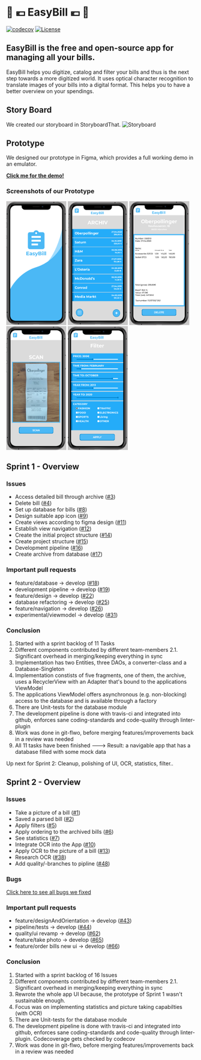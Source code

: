 # 	:receipt: :euro:	 __EasyBill__ 	 :euro:	 :receipt:
[![codecov](https://codecov.io/gh/mobileappdevhm20/team-project-team_6/branch/develop/graph/badge.svg)](https://codecov.io/gh/mobileappdevhm20/team-project-team_6)
[![License](https://img.shields.io/github/license/mobileappdevhm20/team-project-team_6)](/LICENSE)

## EasyBill is the free and open-source app for managing all your bills.

EasyBill helps you digitize, catalog and filter your bills and thus is the next step towards a more digitized world. It uses optical character recognition to translate images of your bills into a digital format. This helps you to have a better overview on your spendings.

## Story Board

We created our storyboard in StoryboardThat.
![Storyboard](../media/res_img/digital-bill-highres.png "Storyboard")

## Prototype

We designed our prototype in Figma, which provides a full working demo in an emulator.

__[Click me for the demo!](https://www.figma.com/file/U0r2xmu9Fyja9gI72Z8CTx/EasyBill)__

### Screenshots of our Prototype
<div class="row">
<img src="https://github.com/mobileappdevhm20/team-project-team_6/blob/media/res_img/1.PNG" alt="drawing" width="160" height="330"/>
<img src="https://github.com/mobileappdevhm20/team-project-team_6/blob/media/res_img/2.PNG" alt="drawing" width="160" height="330"/>
<img src="https://github.com/mobileappdevhm20/team-project-team_6/blob/media/res_img/3.PNG" alt="drawing" width="160" height="330"/>
<img src="https://github.com/mobileappdevhm20/team-project-team_6/blob/media/res_img/4.PNG" alt="drawing" width="160" height="330"/>
<img src="https://github.com/mobileappdevhm20/team-project-team_6/blob/media/res_img/5.PNG" alt="drawing" width="160" height="330"/>
</div>

## Sprint 1 - Overview

### Issues 

* Access detailed bill through archive ([#3][i3]) 
* Delete bill ([#4][i4]) 
* Set up database for bills ([#8][i8]) 
* Design suitable app icon ([#9][i9]) 
* Create views according to figma design ([#11][i11]) 
* Establish view navigation ([#12][i12]) 
* Create the initial project structure ([#14][i14]) 
* Create project structure ([#15][i15]) 
* Development pipeline ([#16][i16]) 
* Create archive from database ([#17][i17]) 

[i8]: https://github.com/mobileappdevhm20/team-project-team_6/issues/8
[i12]: https://github.com/mobileappdevhm20/team-project-team_6/issues/12
[i16]: https://github.com/mobileappdevhm20/team-project-team_6/issues/16
[i14]: https://github.com/mobileappdevhm20/team-project-team_6/issues/14
[i9]: https://github.com/mobileappdevhm20/team-project-team_6/issues/9
[i11]: https://github.com/mobileappdevhm20/team-project-team_6/issues/11
[i15]: https://github.com/mobileappdevhm20/team-project-team_6/issues/15
[i4]: https://github.com/mobileappdevhm20/team-project-team_6/issues/4
[i3]: https://github.com/mobileappdevhm20/team-project-team_6/issues/3
[i17]: https://github.com/mobileappdevhm20/team-project-team_6/issues/17

### Important pull requests

* feature/database -> develop ([#18][p18]) 
* development pipeline -> develop ([#19][p19]) 
* feature/design -> develop ([#22][p22]) 
* database refactoring -> develop ([#25][p25]) 
* feature/navigation -> develop ([#26][p26]) 
* experimental/viewmodel -> develop ([#31][p31])

[p18]: https://github.com/mobileappdevhm20/team-project-team_6/issues/18
[p22]: https://github.com/mobileappdevhm20/team-project-team_6/issues/22
[p26]: https://github.com/mobileappdevhm20/team-project-team_6/issues/26
[p25]: https://github.com/mobileappdevhm20/team-project-team_6/issues/25
[p19]: https://github.com/mobileappdevhm20/team-project-team_6/issues/19
[p31]: https://github.com/mobileappdevhm20/team-project-team_6/issues/31

### Conclusion

1. Started with a sprint backlog of 11 Tasks
2. Different components contributed by different team-members
	2.1. Significant overhead in merging/keeping everything in sync
3. Implementation has two Entities, three DAOs, a converter-class
   and a Database-Singleton
4. Implementation constists of five fragments, one of them, the archive,
   uses a RecyclerView with an Adapter that's bound to the applications
   ViewModel
5. The applications ViewModel offers asynchronous (e.g. non-blocking) 
   access to the database and is available through a factory
6. There are Unit-tests for the database module
7. The development pipeline is done with travis-ci and integrated into
   github, enforces sane coding-standards and code-quality through 
   linter-plugin
8. Work was done in git-flwo, before merging features/improvements back
   in a review was needed
7. All 11 tasks have been finished
	---> Result: a navigable app that has a database filled with some
	     mock data
	     
Up next for Sprint 2: Cleanup, polishing of UI, OCR, statistics, filter..

## Sprint 2 - Overview

### Issues 

* Take a picture of a bill ([#1][i1]) 
* Saved a parsed bill ([#2][i2]) 
* Apply filters ([#5][i5]) 
* Apply ordering to the archived bills ([#6][i6]) 
* See statistics ([#7][i7]) 
* Integrate OCR into the App ([#10][i10]) 
* Apply OCR to the picture of a bill ([#13][i13]) 
* Research OCR ([#38][i38]) 
* Add quality/-branches to pipline ([#48][i48]) 

[i1]: https://github.com/mobileappdevhm20/team-project-team_6/issues/1
[i2]: https://github.com/mobileappdevhm20/team-project-team_6/issues/2
[i5]: https://github.com/mobileappdevhm20/team-project-team_6/issues/5
[i6]: https://github.com/mobileappdevhm20/team-project-team_6/issues/6
[i7]: https://github.com/mobileappdevhm20/team-project-team_6/issues/7
[i10]: https://github.com/mobileappdevhm20/team-project-team_6/issues/10
[i13]: https://github.com/mobileappdevhm20/team-project-team_6/issues/13
[i38]: https://github.com/mobileappdevhm20/team-project-team_6/issues/38
[i48]: https://github.com/mobileappdevhm20/team-project-team_6/issues/48

### Bugs

[Click here to see all bugs we fixed](https://github.com/mobileappdevhm20/team-project-team_6/issues?q=is%3Aissue+label%3Abug)


### Important pull requests

* feature/designAndOrientation -> develop ([#43][p43]) 
* pipeline/tests -> develop ([#44][p44]) 
* quality/ui revamp -> develop ([#62][p62]) 
* feature/take photo -> develop ([#65][p65]) 
* feature/order bills new ui -> develop ([#66][p66]) 

[p43]: https://github.com/mobileappdevhm20/team-project-team_6/pull/43
[p44]: https://github.com/mobileappdevhm20/team-project-team_6/pull/44
[p62]: https://github.com/mobileappdevhm20/team-project-team_6/pull/62
[p65]: https://github.com/mobileappdevhm20/team-project-team_6/pull/65
[p66]: https://github.com/mobileappdevhm20/team-project-team_6/pull/66

### Conclusion

1. Started with a sprint backlog of 16 Issues
2. Different components contributed by different team-members
	2.1. Significant overhead in merging/keeping everything in sync
3. Rewrote the whole app UI because, the prototype of Sprint 1 wasn't sustainable enough.
4. Focus was on implementing statistics and picture taking capabilties (with OCR)
5. There are Unit-tests for the database module
6. The development pipeline is done with travis-ci and integrated into
   github, enforces sane coding-standards and code-quality through 
   linter-plugin. Codecoverage gets checked by codecov
7. Work was done in git-flwo, before merging features/improvements back
   in a review was needed

	     

